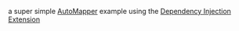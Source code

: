 a super simple [AutoMapper](https://github.com/AutoMapper/AutoMapper) example using the [Dependency Injection Extension](https://github.com/AutoMapper/AutoMapper.Extensions.Microsoft.DependencyInjection)